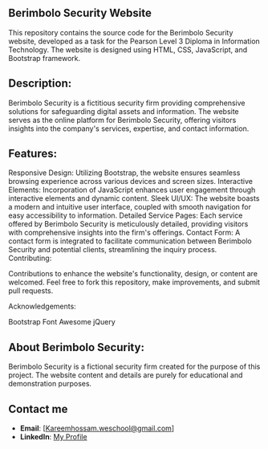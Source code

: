 ## Berimbolo Security Website

This repository contains the source code for the Berimbolo Security website, developed as a task for the Pearson Level 3 Diploma in Information Technology. The website is designed using HTML, CSS, JavaScript, and Bootstrap framework.

## Description:

Berimbolo Security is a fictitious security firm providing comprehensive solutions for safeguarding digital assets and information. The website serves as the online platform for Berimbolo Security, offering visitors insights into the company's services, expertise, and contact information.

## Features:

Responsive Design: Utilizing Bootstrap, the website ensures seamless browsing experience across various devices and screen sizes.
Interactive Elements: Incorporation of JavaScript enhances user engagement through interactive elements and dynamic content.
Sleek UI/UX: The website boasts a modern and intuitive user interface, coupled with smooth navigation for easy accessibility to information.
Detailed Service Pages: Each service offered by Berimbolo Security is meticulously detailed, providing visitors with comprehensive insights into the firm's offerings.
Contact Form: A contact form is integrated to facilitate communication between Berimbolo Security and potential clients, streamlining the inquiry process.
Contributing:

Contributions to enhance the website's functionality, design, or content are welcomed. Feel free to fork this repository, make improvements, and submit pull requests.


Acknowledgements:

Bootstrap
Font Awesome
jQuery
## About Berimbolo Security:

Berimbolo Security is a fictional security firm created for the purpose of this project. The website content and details are purely for educational and demonstration purposes.


## Contact me
- **Email**: [Kareemhossam.weschool@gmail.com]
- **LinkedIn**: [My Profile](www.linkedin.com/in/kareem-hossam-ghorab-a52b35235/)
